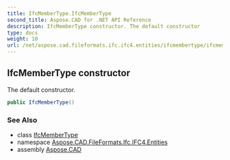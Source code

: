 ```yaml
---
title: IfcMemberType.IfcMemberType
second_title: Aspose.CAD for .NET API Reference
description: IfcMemberType constructor. The default constructor
type: docs
weight: 10
url: /net/aspose.cad.fileformats.ifc.ifc4.entities/ifcmembertype/ifcmembertype/
---
```

## IfcMemberType constructor

The default constructor.

```csharp
public IfcMemberType()
```

### See Also

* class [IfcMemberType](../)
* namespace [Aspose.CAD.FileFormats.Ifc.IFC4.Entities](../../ifcmembertype/)
* assembly [Aspose.CAD](../../../)


